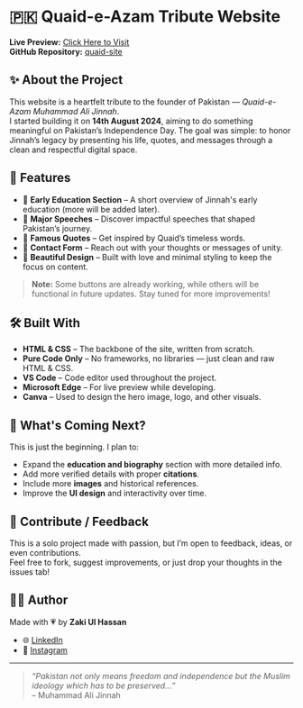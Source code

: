 # 🇵🇰 Quaid-e-Azam Tribute Website

**Live Preview:** [Click Here to Visit](https://zakiulhassan143.github.io/quaid-site/)  
**GitHub Repository:** [quaid-site](https://github.com/zakiulhassan143/quaid-site)

## ✨ About the Project

This website is a heartfelt tribute to the founder of Pakistan — *Quaid-e-Azam Muhammad Ali Jinnah*.  
I started building it on **14th August 2024**, aiming to do something meaningful on Pakistan’s Independence Day. The goal was simple: to honor Jinnah’s legacy by presenting his life, quotes, and messages through a clean and respectful digital space.

## 📌 Features

- 🧠 **Early Education Section** – A short overview of Jinnah's early education (more will be added later).
- 🎤 **Major Speeches** – Discover impactful speeches that shaped Pakistan’s journey.
- 💬 **Famous Quotes** – Get inspired by Quaid’s timeless words.
- 📩 **Contact Form** – Reach out with your thoughts or messages of unity.
- 💖 **Beautiful Design** – Built with love and minimal styling to keep the focus on content.

> **Note:** Some buttons are already working, while others will be functional in future updates. Stay tuned for more improvements!

## 🛠️ Built With

- **HTML & CSS** – The backbone of the site, written from scratch.
- **Pure Code Only** – No frameworks, no libraries — just clean and raw HTML & CSS.
- **VS Code** – Code editor used throughout the project.
- **Microsoft Edge** – For live preview while developing.
- **Canva** – Used to design the hero image, logo, and other visuals.

## 🔮 What's Coming Next?

This is just the beginning. I plan to:
- Expand the **education and biography** section with more detailed info.
- Add more verified details with proper **citations**.
- Include more **images** and historical references.
- Improve the **UI design** and interactivity over time.

## 🤝 Contribute / Feedback

This is a solo project made with passion, but I’m open to feedback, ideas, or even contributions.  
Feel free to fork, suggest improvements, or just drop your thoughts in the issues tab!

## 🧑‍💻 Author

Made with 💗 by **Zaki Ul Hassan**

- 🌐 [LinkedIn](https://www.linkedin.com/in/zakiuh/)
- 📸 [Instagram](https://www.instagram.com/ofcourse.zaki/)

---

> *“Pakistan not only means freedom and independence but the Muslim ideology which has to be preserved…”*  
> – Muhammad Ali Jinnah
